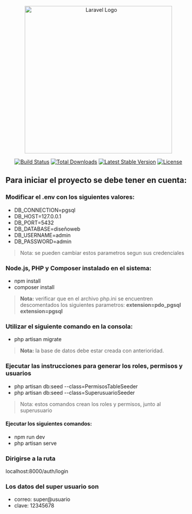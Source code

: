 <p align="center"><a href="https://laravel.com" target="_blank"><img src="https://raw.githubusercontent.com/laravel/art/master/logo-lockup/5%20SVG/2%20CMYK/1%20Full%20Color/laravel-logolockup-cmyk-red.svg" width="400" alt="Laravel Logo"></a></p>

<p align="center">
<a href="https://github.com/laravel/framework/actions"><img src="https://github.com/laravel/framework/workflows/tests/badge.svg" alt="Build Status"></a>
<a href="https://packagist.org/packages/laravel/framework"><img src="https://img.shields.io/packagist/dt/laravel/framework" alt="Total Downloads"></a>
<a href="https://packagist.org/packages/laravel/framework"><img src="https://img.shields.io/packagist/v/laravel/framework" alt="Latest Stable Version"></a>
<a href="https://packagist.org/packages/laravel/framework"><img src="https://img.shields.io/packagist/l/laravel/framework" alt="License"></a>
</p>

## Para iniciar el proyecto se debe tener en cuenta:

### Modificar el .env con los siguientes valores:

- DB_CONNECTION=pgsql
- DB_HOST=127.0.0.1
- DB_PORT=5432
- DB_DATABASE=diseñoweb
- DB_USERNAME=admin
- DB_PASSWORD=admin
> Nota: se pueden cambiar estos parametros segun sus credenciales

### Node.js, PHP y Composer instalado en el sistema:
- npm install
- composer install

> **Nota:** verificar que en el archivo php.ini se encuentren descomentados los siguientes parametros:
> **extension=pdo_pgsql**
> **extension=pgsql**

### Utilizar el siguiente comando en la consola:
- php artisan migrate
> **Nota:** la base de datos debe estar creada con anterioridad.


### Ejecutar las instrucciones para generar los roles, permisos y usuarios

- php artisan db:seed --class=PermisosTableSeeder
- php artisan db:seed --class=SuperusuarioSeeder
> Nota: estos comandos crean los roles y permisos, junto al superusuario 


#### Ejecutar los siguientes comandos:
- npm run dev
- php artisan serve

### Dirigirse a la ruta 

localhost:8000/auth/login 

### Los datos del super usuario son

- correo: super@usuario
- clave: 12345678
